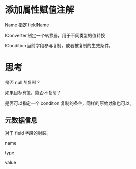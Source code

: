 # 添加属性赋值注解

Name 指定 fieldName

IConverter  制定一个转换器，用于不同类型的值转换

ICondition 当前字段参与复制，或者被复制的生效条件。



# 思考

是否 null 的复制？

如果目标有值，能否不复制？

是否可以指定一个 condition 复制的条件，同样的原始对象也可以。

## 元数据信息

对于 field 字段的封装。

name

type

value
